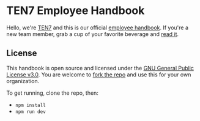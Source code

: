 # TEN7 Employee Handbook

Hello, we're [TEN7](https://ten7.com/) and this is our official [employee handbook](https://handbook.ten7.com/). If you're a new team member, grab a cup of your favorite beverage and [read it](https://handbook.ten7.com/).

## License

This handbook is open source and licensed under the [GNU General Public License v3.0](LICENSE). You are welcome to [fork the repo](https://github.com/ten7/handbook.ten7.com) and use this for your own organization.

To get running, clone the repo, then:

* `npm install`
* `npm run dev`